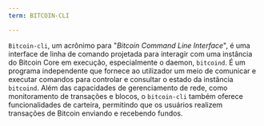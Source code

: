 ```yaml
---
term: BITCOIN-CLI

---
```

`Bitcoin-cli`, um acrônimo para "*Bitcoin Command Line Interface*", é uma interface de linha de comando projetada para interagir com uma instância do Bitcoin Core em execução, especialmente o daemon, `bitcoind`. É um programa independente que fornece ao utilizador um meio de comunicar e executar comandos para controlar e consultar o estado da instância `bitcoind`. Além das capacidades de gerenciamento de rede, como monitoramento de transações e blocos, o `bitcoin-cli` também oferece funcionalidades de carteira, permitindo que os usuários realizem transações de Bitcoin enviando e recebendo fundos.